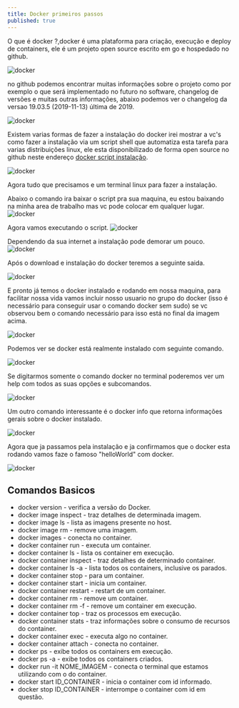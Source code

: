 ```yaml
---
title: Docker primeiros passos
published: true
---
```


O que é docker ?,docker é uma plataforma para criação, execução e deploy de containers, ele é um projeto open source escrito em go e hospedado no github. 

![docker](assets/docker-iniciando/docker_00.png)

no github podemos encontrar muitas informações sobre o projeto como por exemplo o que será implementado no futuro no software, changelog de versões e muitas outras informações, abaixo podemos ver o changelog da versao 19.03.5 (2019-11-13) última de 2019.

![docker](assets/docker-iniciando/docker_11.png)


Existem varias formas de fazer a instalação do docker irei mostrar a vc's como fazer a instalação via um script shell que automatiza esta tarefa para varias distribuições linux, ele esta disponibilizado de forma open source no github neste endereço [docker script instalação](https://github.com/docker/docker-install).

![docker](assets/docker-iniciando/docker_01.png)

Agora tudo que precisamos e um terminal linux para fazer a instalação.


Abaixo o comando ira baixar o script pra sua maquina, eu estou baixando na minha area de trabalho mas vc pode colocar em qualquer lugar.
![docker](assets/docker-iniciando/docker_02.png)


Agora vamos executando o script.
![docker](assets/docker-iniciando/docker_03.png)


Dependendo da sua internet a instalação pode demorar um pouco.
![docker](assets/docker-iniciando/docker_04.png)

Após o download e instalação do docker teremos a seguinte saida.

![docker](assets/docker-iniciando/docker_05.png)

E pronto já temos o docker instalado e rodando em nossa maquina, para facilitar nossa vida vamos incluir nosso usuario no grupo do docker (isso é necessário para conseguir usar o comando docker sem sudo) se vc observou bem o comando necessário para isso está no final da imagem acima.

![docker](assets/docker-iniciando/docker_06.png)

Podemos ver se docker está realmente instalado com seguinte comando.

![docker](assets/docker-iniciando/docker_07.png)

Se digitarmos somente o comando docker no terminal poderemos ver um help com todos as suas opções e subcomandos.

![docker](assets/docker-iniciando/docker_08.png)

Um outro comando interessante é o docker info que retorna informações gerais sobre o docker instalado.

![docker](assets/docker-iniciando/docker_09.png)

Agora que ja passamos pela instalação e ja confirmamos que o docker esta rodando vamos faze o famoso "helloWorld" com docker.

![docker](assets/docker-iniciando/docker_10.png)


## [](#header-4)Comandos Basicos
*   docker version - verifica a versão do Docker.
*   docker image inspect - traz detalhes de determinada imagem.
*   docker image ls - lista as imagens presente no host.
*   docker image rm - remove uma imagem.
*   docker images - conecta no container.
*   docker container run - executa um container.
*   docker container ls - lista os container em execução.
*   docker container inspect - traz detalhes de determinado container.
*   docker container ls -a - lista todos os containers, inclusive os parados.
*   docker container stop - para um container.
*   docker container start - inicia um container.
*   docker container restart - restart de um container.
*   docker container rm - remove um container.
*   docker container rm -f - remove um container em execução.
*   docker container top - traz os processos em execução.
*   docker container stats - traz informações sobre o consumo de recursos do container.
*   docker container exec - executa algo no container.
*   docker container attach - conecta no container.
*   docker ps - exibe todos os containers em execução.
*   docker ps -a - exibe todos os containers criados.
*   docker run -it NOME_IMAGEM - conecta o terminal que estamos utilizando com o do container.
*   docker start ID_CONTAINER - inicia o container com id informado.
*   docker stop ID_CONTAINER - interrompe o container com id em questão.

